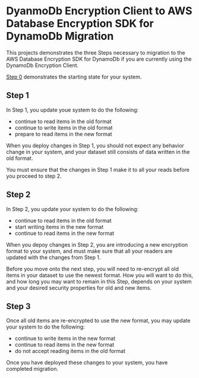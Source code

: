 # DyanmoDb Encryption Client to AWS Database Encryption SDK for DynamoDb Migration

This projects demonstrates the three Steps necessary to migration to the AWS Database Encryption SDK for DynamoDb
if you are currently using the DynamoDb Encryption Client.

[Step 0](../DDBEC/README.md) demonstrates the starting state for your system.

## Step 1

In Step 1, you update youe system to do the following:
- continue to read items in the old format
- continue to write items in the old format
- prepare to read items in the new format

When you deploy changes in Step 1, you should not expect any behavior change in your system,
and your dataset still consists of data written in the old format.

You must ensure that the changes in Step 1 make it to all your reads before you proceed to step 2.

## Step 2

In Step 2, you update your system to do the following:
- continue to read items in the old format
- start writing items in the new format
- continue to read items in the new format

When you depoy changes in Step 2, you are introducing a new encryption format to your system,
and must make sure that all your readers are updated with the changes from Step 1.

Before you move onto the next step, you will need to re-encrypt all old items in your dataset
to use the newest format. How you will want to do this, and how long you may want to remain in this Step,
depends on your system and your desired security properties for old and new items.

## Step 3

Once all old items are re-encrypted to use the new format,
you may update your system to do the following:
- continue to write items in the new format
- continue to read items in the new format
- do not accept reading items in the old format

Once you have deployed these changes to your system, you have completed migration.
